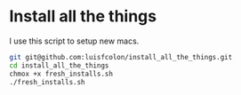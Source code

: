 # Install all the things

I use this script to setup new macs.

```bash
git git@github.com:luisfcolon/install_all_the_things.git
cd install_all_the_things
chmox +x fresh_installs.sh
./fresh_installs.sh
```
